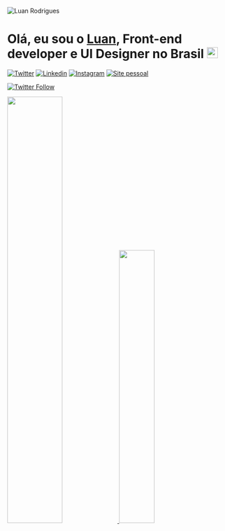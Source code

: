 <p>
<img src="https://user-images.githubusercontent.com/30847731/91852184-da1dda00-ec36-11ea-8bb1-ccf31215335b.png" alt="Luan Rodrigues">
</p>
<div align="left">
   <h1>Olá, eu sou o <a href="https://luansilva.netlify.app/">Luan</a>, Front-end developer e UI Designer no Brasil <img src="https://media.giphy.com/media/hvRJCLFzcasrR4ia7z/giphy.gif" width="25px"> </h1>
</div>

[![Twitter](https://img.shields.io/badge/-Twitter-1A91DA?style=for-the-badge&logo=Twitter&logoColor=white)](https://twitter.com/luandeveloper)
[![Linkedin](https://img.shields.io/badge/-Linkedin-0077b5?style=for-the-badge&logo=Linkedin&logoColor=white)](https://www.linkedin.com/in/luanlrs/)
[![Instagram](https://img.shields.io/badge/-Instagram-FD1D5B?style=for-the-badge&logo=Instagram&logoColor=white)](https://www.instagram.com/luanrodrigues.py/)
[![Site pessoal](https://img.shields.io/badge/-Website-41A6B6?style=for-the-badge)](https://luansilva.netlify.app/)

<a href="https://twitter.com/luandeveloper">
    <img alt="Twitter Follow" src="https://img.shields.io/twitter/follow/luandeveloper?style=for-the-badge&color=09f&labelColor=black&logo=twitter&label=@luandeveloper">
</a>
<!-- <div align="left">
    <h3>
        <img src="https://media.giphy.com/media/WUlplcMpOCEmTGBtBW/giphy.gif" width="30"> 🙎 Luan Rodrigues | 💻 Web Designer Sênior | 🛸 São Paulo , BR <img src="https://media.giphy.com/media/WUlplcMpOCEmTGBtBW/giphy.gif" width="30">
    </h3>
</div> -->

<p aling="left">
    <a href="https://github.com/anuraghazra/github-readme-stats">
        <img src="https://github-readme-stats.vercel.app/api?username=lrs96&show_icons=true&theme=dracula" style="width: 50%">
    </a>
     <a href="https://github.com/anuraghazra/github-readme-stats">
        <img src="https://github-readme-stats.vercel.app/api/top-langs/?username=lrs96&layout=compact&theme=dracula" style="width: 40%;"> 
    </a>
</p>
<p>
   
</p>

<p align="center">

 </p>
 
<br />

<!-- ### - Languages and Tools...

<p align="center">
   For more icons please follow  https://github.com/MikeCodesDotNET/ColoredBadges 
  <img src="https://raw.githubusercontent.com/8bithemant/8bithemant/master/svg/dev/languages/html.svg" alt="html" style="vertical-align:top; margin:4px">    
  <img src="https://raw.githubusercontent.com/8bithemant/8bithemant/master/svg/dev/languages/csharp.svg" alt="csharp" style="vertical-align:top; margin:4px">
  <img src="https://raw.githubusercontent.com/8bithemant/8bithemant/master/svg/dev/languages/js.svg" alt="js" style="vertical-align:top; margin:4px">
  <img src="https://raw.githubusercontent.com/8bithemant/8bithemant/master/svg/dev/languages/python.svg" alt="python" style="vertical-align:top; margin:4px">
  <img src="https://raw.githubusercontent.com/8bithemant/8bithemant/master/svg/dev/frameworks/react.svg" alt="react" style="vertical-align:top; margin:4px">
  <img src="https://raw.githubusercontent.com/8bithemant/8bithemant/master/svg/dev/frameworks/vue.svg" alt="vue" style="vertical-align:top; margin:4px">
  <img src="https://raw.githubusercontent.com/8bithemant/8bithemant/master/svg/dev/misc/chrome.svg" alt="chrome" style="vertical-align:top; margin:4px">
  <img src="https://raw.githubusercontent.com/8bithemant/8bithemant/master/svg/dev/misc/cloud.svg" alt="cloud" style="vertical-align:top; margin:4px">
  <img src="https://raw.githubusercontent.com/8bithemant/8bithemant/master/svg/dev/misc/datascience.svg" alt="datascience" style="vertical-align:top; margin:4px">
  <img src="https://raw.githubusercontent.com/8bithemant/8bithemant/master/svg/dev/services/aws.svg" alt="aws" style="vertical-align:top; margin:4px">
  <img src="https://raw.githubusercontent.com/8bithemant/8bithemant/master/svg/dev/services/npm.svg" alt="npm" style="vertical-align:top; margin:4px">
  <img src="https://raw.githubusercontent.com/8bithemant/8bithemant/master/svg/dev/services/gcp.svg" alt="gcp" style="vertical-align:top; margin:4px">
  <img src="https://raw.githubusercontent.com/8bithemant/8bithemant/master/svg/dev/tools/bash.svg" alt="bash" style="vertical-align:top; margin:4px">
  <img src="https://raw.githubusercontent.com/8bithemant/8bithemant/master/svg/dev/tools/visualstudio_code.svg" alt="vscode" style="vertical-align:top; margin:4px">
</p> -->
